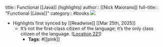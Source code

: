 title:: Functional [[Java]] (highlights)
author:: [[Nick Maiorano]]
full-title:: "Functional [[Java]]"
category:: #books
![](https://m.media-amazon.com/images/I/818Mg6NTywL._SY160.jpg)

- Highlights first synced by [[Readwise]] [[Mar 25th, 2025]]
	- It’s not the first-class citizen of the language; it’s the only class citizen of the language. ([Location 221](https://readwise.io/to_kindle?action=open&asin=B00JZ7GD46&location=221))
		- **Tags**: #[[pink]]